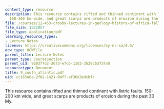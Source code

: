 ```yaml
---
content_type: resource
description: This resource contains rifted and thinned continent with listric faults.
  150-200 km wide, and great scarps are products of erosion during the past 30 My.
file: /courses/12-453-crosby-lectures-in-geology-history-of-africa-fall-2005/cc165e6a2f82142104f7af36d3edcbfc_9_south_atlantic.pdf
file_size: 1321057
file_type: application/pdf
learning_resource_types:
- Lecture Notes
license: https://creativecommons.org/licenses/by-nc-sa/4.0/
ocw_type: OCWFile
parent_title: Lecture Notes
parent_type: CourseSection
parent_uid: 920377d2-3673-e7cb-1182-3b29cb3737a8
resourcetype: Document
title: 9_south_atlantic.pdf
uid: cc165e6a-2f82-1421-04f7-af36d3edcbfc
---
```

This resource contains rifted and thinned continent with listric faults. 150-200 km wide, and great scarps are products of erosion during the past 30 My.